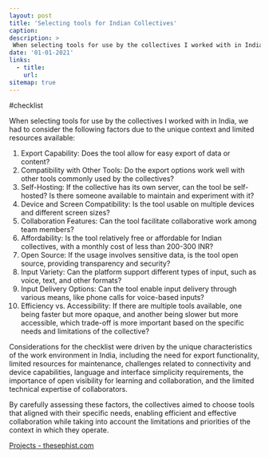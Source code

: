 ```yaml
---
layout: post
title: 'Selecting tools for Indian Collectives'
caption:  
description: >
 When selecting tools for use by the collectives I worked with in India, we had to consider the following factors due to the unique context and limited resources available
date: '01-01-2021'
links:
  - title: 
    url:
sitemap: true
---
```


 #checklist 

When selecting tools for use by the collectives I worked with in India, we had to consider the following factors due to the unique context and limited resources available:

1. Export Capability: Does the tool allow for easy export of data or content?
2. Compatibility with Other Tools: Do the export options work well with other tools commonly used by the collectives?
3. Self-Hosting: If the collective has its own server, can the tool be self-hosted? Is there someone available to maintain and experiment with it?
4. Device and Screen Compatibility: Is the tool usable on multiple devices and different screen sizes?
5. Collaboration Features: Can the tool facilitate collaborative work among team members?
6. Affordability: Is the tool relatively free or affordable for Indian collectives, with a monthly cost of less than 200-300 INR?
7. Open Source: If the usage involves sensitive data, is the tool open source, providing transparency and security?
8. Input Variety: Can the platform support different types of input, such as voice, text, and other formats?
9. Input Delivery Options: Can the tool enable input delivery through various means, like phone calls for voice-based inputs?
10. Efficiency vs. Accessibility: If there are multiple tools available, one being faster but more opaque, and another being slower but more accessible, which trade-off is more important based on the specific needs and limitations of the collective?

Considerations for the checklist were driven by the unique characteristics of the work environment in India, including the need for export functionality, limited resources for maintenance, challenges related to connectivity and device capabilities, language and interface simplicity requirements, the importance of open visibility for learning and collaboration, and the limited technical expertise of collaborators.

By carefully assessing these factors, the collectives aimed to choose tools that aligned with their specific needs, enabling efficient and effective collaboration while taking into account the limitations and priorities of the context in which they operate.

[Projects - thesephist.com](https://thesephist.com/projects)